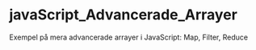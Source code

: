 # javaScript_Advancerade_Arrayer
Exempel på mera advancerade arrayer i JavaScript: Map, Filter, Reduce

